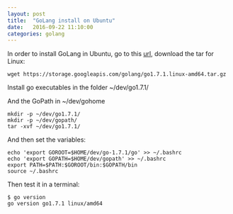 ```yaml
---
layout: post
title:  "GoLang install on Ubuntu"
date:   2016-09-22 11:10:00
categories: golang
---
```


In order to install GoLang in Ubuntu, go to this [url](https://golang.org/dl/), download the tar for Linux:

```shell
wget https://storage.googleapis.com/golang/go1.7.1.linux-amd64.tar.gz
```

Install go executables in the folder ~/dev/go1.7.1/

And the GoPath in ~/dev/gohome

```shell
mkdir -p ~/dev/go1.7.1/
mkdir -p ~/dev/gopath/
tar -xvf ~/dev/go1.7.1/
```

And then set the variables:

```shell
echo 'export GOROOT=$HOME/dev/go-1.7.1/go' >> ~/.bashrc
echo 'export GOPATH=$HOME/dev/gopath' >> ~/.bashrc
export PATH=$PATH:$GOROOT/bin:$GOPATH/bin
source ~/.bashrc
```

Then test it in a terminal:

```shell
$ go version
go version go1.7.1 linux/amd64
```
